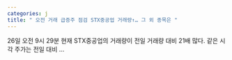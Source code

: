 ```yaml
---
categories: j
title: " 오전 거래 급증주 점검 STX중공업 거래량↑… 그 외 종목은 "
---
```

 26일 오전 9시 29분 현재 STX중공업의 거래량이 전일 거래량 대비 21배 많다. 같은 시각 주가는 전일 대비 ... 